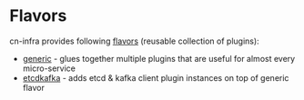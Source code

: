 # Flavors

cn-infra provides following [flavors](../docs/guidelines/PLUGIN_FLAVORS.md) (reusable collection of plugins):
* [generic](generic) - glues together multiple plugins that are useful for almost every micro-service
* [etcdkafka](etcdkafka) - adds etcd & kafka client plugin instances on top of generic flavor 